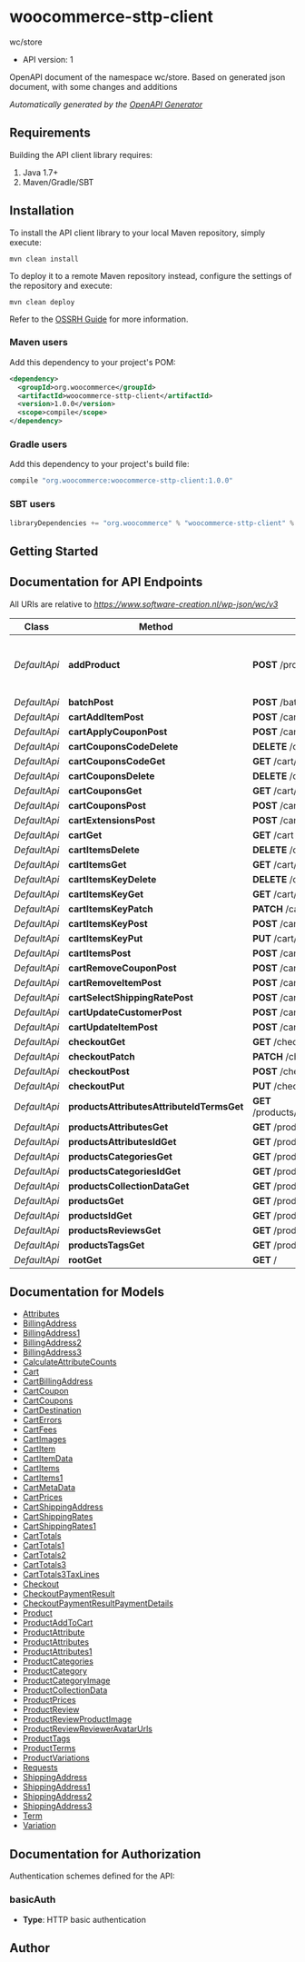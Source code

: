 # woocommerce-sttp-client

wc/store
- API version: 1

OpenAPI document of the namespace wc/store. Based on generated json document, with some changes and additions


*Automatically generated by the [OpenAPI Generator](https://openapi-generator.tech)*

## Requirements

Building the API client library requires:
1. Java 1.7+
2. Maven/Gradle/SBT

## Installation

To install the API client library to your local Maven repository, simply execute:

```shell
mvn clean install
```

To deploy it to a remote Maven repository instead, configure the settings of the repository and execute:

```shell
mvn clean deploy
```

Refer to the [OSSRH Guide](http://central.sonatype.org/pages/ossrh-guide.html) for more information.

### Maven users

Add this dependency to your project's POM:

```xml
<dependency>
  <groupId>org.woocommerce</groupId>
  <artifactId>woocommerce-sttp-client</artifactId>
  <version>1.0.0</version>
  <scope>compile</scope>
</dependency>
```

### Gradle users

Add this dependency to your project's build file:

```groovy
compile "org.woocommerce:woocommerce-sttp-client:1.0.0"
```

### SBT users

```scala
libraryDependencies += "org.woocommerce" % "woocommerce-sttp-client" % "1.0.0"
```

## Getting Started

## Documentation for API Endpoints

All URIs are relative to *https://www.software-creation.nl/wp-json/wc/v3*

Class | Method | HTTP request | Description
------------ | ------------- | ------------- | -------------
*DefaultApi* | **addProduct** | **POST** /products | This API helps you to create a new product.
*DefaultApi* | **batchPost** | **POST** /batch | 
*DefaultApi* | **cartAddItemPost** | **POST** /cart/add-item | 
*DefaultApi* | **cartApplyCouponPost** | **POST** /cart/apply-coupon | 
*DefaultApi* | **cartCouponsCodeDelete** | **DELETE** /cart/coupons/${code} | 
*DefaultApi* | **cartCouponsCodeGet** | **GET** /cart/coupons/${code} | 
*DefaultApi* | **cartCouponsDelete** | **DELETE** /cart/coupons | 
*DefaultApi* | **cartCouponsGet** | **GET** /cart/coupons | 
*DefaultApi* | **cartCouponsPost** | **POST** /cart/coupons | 
*DefaultApi* | **cartExtensionsPost** | **POST** /cart/extensions | 
*DefaultApi* | **cartGet** | **GET** /cart | 
*DefaultApi* | **cartItemsDelete** | **DELETE** /cart/items | 
*DefaultApi* | **cartItemsGet** | **GET** /cart/items | 
*DefaultApi* | **cartItemsKeyDelete** | **DELETE** /cart/items/${key} | 
*DefaultApi* | **cartItemsKeyGet** | **GET** /cart/items/${key} | 
*DefaultApi* | **cartItemsKeyPatch** | **PATCH** /cart/items/${key} | 
*DefaultApi* | **cartItemsKeyPost** | **POST** /cart/items/${key} | 
*DefaultApi* | **cartItemsKeyPut** | **PUT** /cart/items/${key} | 
*DefaultApi* | **cartItemsPost** | **POST** /cart/items | 
*DefaultApi* | **cartRemoveCouponPost** | **POST** /cart/remove-coupon | 
*DefaultApi* | **cartRemoveItemPost** | **POST** /cart/remove-item | 
*DefaultApi* | **cartSelectShippingRatePost** | **POST** /cart/select-shipping-rate | 
*DefaultApi* | **cartUpdateCustomerPost** | **POST** /cart/update-customer | 
*DefaultApi* | **cartUpdateItemPost** | **POST** /cart/update-item | 
*DefaultApi* | **checkoutGet** | **GET** /checkout | 
*DefaultApi* | **checkoutPatch** | **PATCH** /checkout | 
*DefaultApi* | **checkoutPost** | **POST** /checkout | 
*DefaultApi* | **checkoutPut** | **PUT** /checkout | 
*DefaultApi* | **productsAttributesAttributeIdTermsGet** | **GET** /products/attributes/${attributeId}/terms | 
*DefaultApi* | **productsAttributesGet** | **GET** /products/attributes | 
*DefaultApi* | **productsAttributesIdGet** | **GET** /products/attributes/${id} | 
*DefaultApi* | **productsCategoriesGet** | **GET** /products/categories | 
*DefaultApi* | **productsCategoriesIdGet** | **GET** /products/categories/${id} | 
*DefaultApi* | **productsCollectionDataGet** | **GET** /products/collection-data | 
*DefaultApi* | **productsGet** | **GET** /products | 
*DefaultApi* | **productsIdGet** | **GET** /products/${id} | 
*DefaultApi* | **productsReviewsGet** | **GET** /products/reviews | 
*DefaultApi* | **productsTagsGet** | **GET** /products/tags | 
*DefaultApi* | **rootGet** | **GET** / | 


## Documentation for Models

 - [Attributes](Attributes.md)
 - [BillingAddress](BillingAddress.md)
 - [BillingAddress1](BillingAddress1.md)
 - [BillingAddress2](BillingAddress2.md)
 - [BillingAddress3](BillingAddress3.md)
 - [CalculateAttributeCounts](CalculateAttributeCounts.md)
 - [Cart](Cart.md)
 - [CartBillingAddress](CartBillingAddress.md)
 - [CartCoupon](CartCoupon.md)
 - [CartCoupons](CartCoupons.md)
 - [CartDestination](CartDestination.md)
 - [CartErrors](CartErrors.md)
 - [CartFees](CartFees.md)
 - [CartImages](CartImages.md)
 - [CartItem](CartItem.md)
 - [CartItemData](CartItemData.md)
 - [CartItems](CartItems.md)
 - [CartItems1](CartItems1.md)
 - [CartMetaData](CartMetaData.md)
 - [CartPrices](CartPrices.md)
 - [CartShippingAddress](CartShippingAddress.md)
 - [CartShippingRates](CartShippingRates.md)
 - [CartShippingRates1](CartShippingRates1.md)
 - [CartTotals](CartTotals.md)
 - [CartTotals1](CartTotals1.md)
 - [CartTotals2](CartTotals2.md)
 - [CartTotals3](CartTotals3.md)
 - [CartTotals3TaxLines](CartTotals3TaxLines.md)
 - [Checkout](Checkout.md)
 - [CheckoutPaymentResult](CheckoutPaymentResult.md)
 - [CheckoutPaymentResultPaymentDetails](CheckoutPaymentResultPaymentDetails.md)
 - [Product](Product.md)
 - [ProductAddToCart](ProductAddToCart.md)
 - [ProductAttribute](ProductAttribute.md)
 - [ProductAttributes](ProductAttributes.md)
 - [ProductAttributes1](ProductAttributes1.md)
 - [ProductCategories](ProductCategories.md)
 - [ProductCategory](ProductCategory.md)
 - [ProductCategoryImage](ProductCategoryImage.md)
 - [ProductCollectionData](ProductCollectionData.md)
 - [ProductPrices](ProductPrices.md)
 - [ProductReview](ProductReview.md)
 - [ProductReviewProductImage](ProductReviewProductImage.md)
 - [ProductReviewReviewerAvatarUrls](ProductReviewReviewerAvatarUrls.md)
 - [ProductTags](ProductTags.md)
 - [ProductTerms](ProductTerms.md)
 - [ProductVariations](ProductVariations.md)
 - [Requests](Requests.md)
 - [ShippingAddress](ShippingAddress.md)
 - [ShippingAddress1](ShippingAddress1.md)
 - [ShippingAddress2](ShippingAddress2.md)
 - [ShippingAddress3](ShippingAddress3.md)
 - [Term](Term.md)
 - [Variation](Variation.md)


## Documentation for Authorization

Authentication schemes defined for the API:
### basicAuth

- **Type**: HTTP basic authentication


## Author



